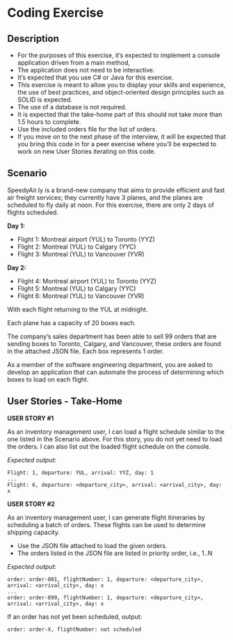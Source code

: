 # Coding Exercise

## Description

- For the purposes of this exercise, it’s expected to implement a console application driven from a main method,
- The application does not need to be interactive.
- It’s expected that you use C# or Java for this exercise.
- This exercise is meant to allow you to display your skills and experience, the use of best practices, and
object-oriented
design principles such as SOLID is expected.
- The use of a database is not required.
- It is expected that the take-home part of this should not take more than 1.5 hours to complete.
- Use the included orders file for the list of orders.
- If you move on to the next phase of the interview, it will be expected that you bring this code in for a peer
exercise where you’ll be expected to work on new User Stories iterating on this code.

## Scenario

SpeedyAir.ly is a brand-new company that aims to provide efficient and fast air freight services; they currently
have 3
planes, and the planes are scheduled to fly daily at noon. For this exercise, there are only 2 days of flights scheduled.

**Day 1:**

- Flight 1: Montreal airport (YUL) to Toronto (YYZ)
- Flight 2: Montreal (YUL) to Calgary (YYC)
- Flight 3: Montreal (YUL) to Vancouver (YVR)

**Day 2:**

- Flight 4: Montreal airport (YUL) to Toronto (YYZ)
- Flight 5: Montreal (YUL) to Calgary (YYC)
- Flight 6: Montreal (YUL) to Vancouver (YVR)

With each flight returning to the YUL at midnight.

Each plane has a capacity of 20 boxes each.

The company’s sales department has been able to sell 99 orders that are sending boxes to Toronto, Calgary, and
Vancouver, these orders are found in the attached JSON file. Each box represents 1 order.

As a member of the software engineering department, you are asked to develop an application that can automate
the
process of determining which boxes to load on each flight.

## User Stories - Take-Home

**USER STORY #1**

As an inventory management user, I can load a flight schedule similar to the one listed in the Scenario above. For
this story, you do not yet need to load the orders. I can also list out the loaded flight schedule on the console.

*Expected output:*

```
Flight: 1, departure: YUL, arrival: YYZ, day: 1
...
Flight: 6, departure: <departure_city>, arrival: <arrival_city>, day: x
```

**USER STORY #2**

As an inventory management user, I can generate flight itineraries by scheduling a batch of orders. These flights
can be used to determine shipping capacity.

- Use the JSON file attached to load the given orders.
- The orders listed in the JSON file are listed in priority order, i.e., 1..N

*Expected output:*

```
order: order-001, flightNumber: 1, departure: <departure_city>, arrival: <arrival_city>, day: x
...
order: order-099, flightNumber: 1, departure: <departure_city>, arrival: <arrival_city>, day: x
```

If an order has not yet been scheduled, output:

```
order: order-X, flightNumber: not scheduled
```
